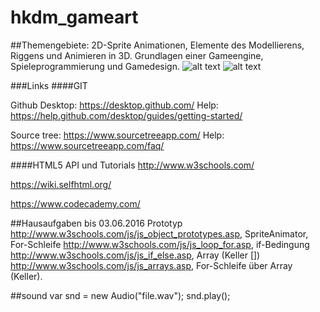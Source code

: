 # hkdm_gameart
##Themengebiete: 2D-Sprite Animationen, Elemente des Modellierens, Riggens und Animieren in 3D. Grundlagen einer Gameengine, Spieleprogrammierung und Gamedesign.
![alt text](https://upload.wikimedia.org/wikipedia/commons/d/dd/Muybridge_race_horse_animated.gif "")
![alt text](https://lh4.googleusercontent.com/-2hLIzixzPBo/U8L7J4y0-FI/AAAAAAAAAK4/NihrkDu8gkc/w865-h530-no/shapula.jpg "")




###Links
####GIT

Github Desktop:
https://desktop.github.com/
Help:
https://help.github.com/desktop/guides/getting-started/

Source tree:
https://www.sourcetreeapp.com/
Help:
https://www.sourcetreeapp.com/faq/

####HTML5 API und Tutorials
http://www.w3schools.com/

https://wiki.selfhtml.org/

https://www.codecademy.com/

##Hausaufgaben bis 03.06.2016
Prototyp http://www.w3schools.com/js/js_object_prototypes.asp, SpriteAnimator, For-Schleife http://www.w3schools.com/js/js_loop_for.asp, if-Bedingung http://www.w3schools.com/js/js_if_else.asp, Array (Keller []) http://www.w3schools.com/js/js_arrays.asp, For-Schleife über Array (Keller). 

##sound
var snd = new Audio("file.wav"); 
snd.play();

